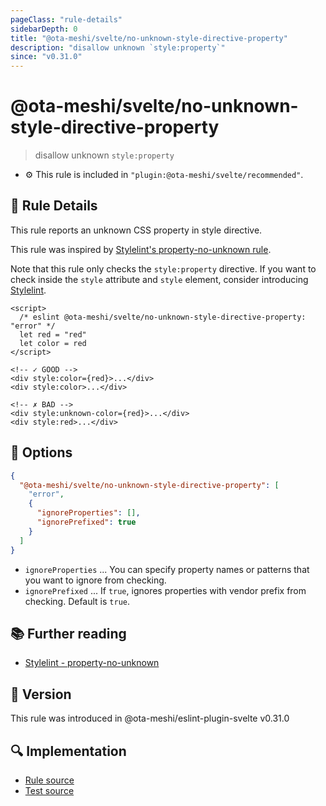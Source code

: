 ```yaml
---
pageClass: "rule-details"
sidebarDepth: 0
title: "@ota-meshi/svelte/no-unknown-style-directive-property"
description: "disallow unknown `style:property`"
since: "v0.31.0"
---
```


# @ota-meshi/svelte/no-unknown-style-directive-property

> disallow unknown `style:property`

- :gear: This rule is included in `"plugin:@ota-meshi/svelte/recommended"`.

## :book: Rule Details

This rule reports an unknown CSS property in style directive.

This rule was inspired by [Stylelint's property-no-unknown rule](https://stylelint.io/user-guide/rules/list/property-no-unknown/).

Note that this rule only checks the `style:property` directive. If you want to check inside the `style` attribute and `style` element, consider introducing [Stylelint](https://stylelint.io/).

<ESLintCodeBlock>

<!--eslint-skip-->

```svelte
<script>
  /* eslint @ota-meshi/svelte/no-unknown-style-directive-property: "error" */
  let red = "red"
  let color = red
</script>

<!-- ✓ GOOD -->
<div style:color={red}>...</div>
<div style:color>...</div>

<!-- ✗ BAD -->
<div style:unknown-color={red}>...</div>
<div style:red>...</div>
```

</ESLintCodeBlock>

## :wrench: Options

```json
{
  "@ota-meshi/svelte/no-unknown-style-directive-property": [
    "error",
    {
      "ignoreProperties": [],
      "ignorePrefixed": true
    }
  ]
}
```

- `ignoreProperties` ... You can specify property names or patterns that you want to ignore from checking.
- `ignorePrefixed` ... If `true`, ignores properties with vendor prefix from checking. Default is `true`.

## :books: Further reading

- [Stylelint - property-no-unknown]

[stylelint - property-no-unknown]: https://stylelint.io/user-guide/rules/list/property-no-unknown/

## :rocket: Version

This rule was introduced in @ota-meshi/eslint-plugin-svelte v0.31.0

## :mag: Implementation

- [Rule source](https://github.com/ota-meshi/eslint-plugin-svelte/blob/main/src/rules/no-unknown-style-directive-property.ts)
- [Test source](https://github.com/ota-meshi/eslint-plugin-svelte/blob/main/tests/src/rules/no-unknown-style-directive-property.ts)
